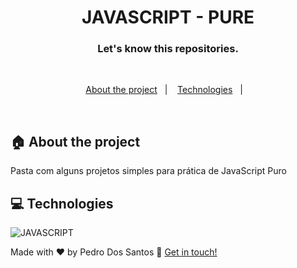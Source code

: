 <h1 align="center">
JAVASCRIPT - PURE
</h1>


<h3 align="center">
  Let's know this repositories.
</h3>


<br>

<p align="center">
  <a href="#house-about-the-project">About the project</a>&nbsp;&nbsp;&nbsp;|&nbsp;&nbsp;&nbsp;
  <a href="#computer-technologies">Technologies</a>&nbsp;&nbsp;&nbsp;|&nbsp;&nbsp;&nbsp;
</p>

<br>


## :house: About the project
Pasta com alguns projetos simples para prática de JavaScript Puro
<br>

## :computer: Technologies
![JAVASCRIPT](https://img.shields.io/badge/JavaScript-323330?style=for-the-badge&logo=javascript&logoColor=F7DF1E)

Made with ♥ by Pedro Dos Santos :wave: [Get in touch!](https://www.linkedin.com/in/pedro-lucas-dos-santos/)
